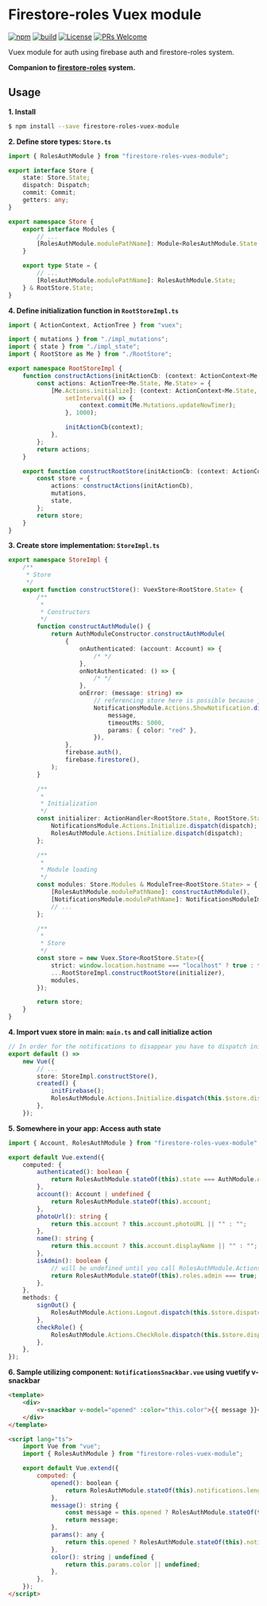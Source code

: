 # Firestore-roles Vuex module

[![npm](https://img.shields.io/npm/v/firestore-roles-vuex-module.svg?style=flat-square)](https://www.npmjs.com/package/firestore-roles-vuex-module) [![build](https://travis-ci.com/Jblew/firestore-roles-vuex-module.svg?branch=master)](https://travis-ci.com/Jblew/firestore-roles-vuex-module) [![License](https://img.shields.io/github/license/Jblew/firestore-roles-vuex-module.svg?style=flat-square)](https://github.com/Jblew/firestore-roles-vuex-module/blob/master/LICENSE) [![PRs Welcome](https://img.shields.io/badge/PRs-welcome-brightgreen.svg?style=flat-square)](http://makeapullrequest.com)

Vuex module for auth using firebase auth and firestore-roles system.

**Companion to [firestore-roles](https://github.com/jblew/firestore-roles) system.**

## Usage

**1. Install**

```bash
$ npm install --save firestore-roles-vuex-module
```

**2. Define store types: `Store.ts`**

```typescript
import { RolesAuthModule } from "firestore-roles-vuex-module";

export interface Store {
    state: Store.State;
    dispatch: Dispatch;
    commit: Commit;
    getters: any;
}

export namespace Store {
    export interface Modules {
        // ...
        [RolesAuthModule.modulePathName]: Module<RolesAuthModule.State, RootStore.State>;
    }

    export type State = {
        // ...
        [RolesAuthModule.modulePathName]: RolesAuthModule.State;
    } & RootStore.State;
}
```

**4. Define initialization function in `RootStoreImpl.ts`**

```typescript
import { ActionContext, ActionTree } from "vuex";

import { mutations } from "./impl_mutations";
import { state } from "./impl_state";
import { RootStore as Me } from "./RootStore";

export namespace RootStoreImpl {
    function constructActions(initActionCb: (context: ActionContext<Me.State, Me.State>) => void) {
        const actions: ActionTree<Me.State, Me.State> = {
            [Me.Actions.initialize]: (context: ActionContext<Me.State, Me.State>): void => {
                setInterval(() => {
                    context.commit(Me.Mutations.updateNowTimer);
                }, 1000);

                initActionCb(context);
            },
        };
        return actions;
    }

    export function constructRootStore(initActionCb: (context: ActionContext<Me.State, Me.State>) => void) {
        const store = {
            actions: constructActions(initActionCb),
            mutations,
            state,
        };
        return store;
    }
}
```

**3. Create store implementation: `StoreImpl.ts`**

```typescript
export namespace StoreImpl {
    /**
     * Store
     */
    export function constructStore(): VuexStore<RootStore.State> {
        /**
         *
         * Constructors
         */
        function constructAuthModule() {
            return AuthModuleConstructor.constructAuthModule(
                {
                    onAuthenticated: (account: Account) => {
                        /* */
                    },
                    onNotAuthenticated: () => {
                        /* */
                    },
                    onError: (message: string) =>
                        // referencing store here is possible because js has lexical scope
                        NotificationsModule.Actions.ShowNotification.dispatch(store.dispatch, {
                            message,
                            timeoutMs: 5000,
                            params: { color: "red" },
                        }),
                },
                firebase.auth(),
                firebase.firestore(),
            );
        }

        /**
         *
         * Initialization
         */
        const initializer: ActionHandler<RootStore.State, RootStore.State> = ({ dispatch }) => {
            NotificationsModule.Actions.Initialize.dispatch(dispatch);
            RolesAuthModule.Actions.Initialize.dispatch(dispatch);
        };

        /**
         *
         * Module loading
         */
        const modules: Store.Modules & ModuleTree<RootStore.State> = {
            [RolesAuthModule.modulePathName]: constructAuthModule(),
            [NotificationsModule.modulePathName]: NotificationsModuleImpl.module,
            // ...
        };

        /**
         *
         * Store
         */
        const store = new Vuex.Store<RootStore.State>({
            strict: window.location.hostname === "localhost" ? true : false,
            ...RootStoreImpl.constructRootStore(initializer),
            modules,
        });

        return store;
    }
}
```

**4. Import vuex store in main: `main.ts` and call initialize action**

```typescript
// In order for the notifications to disappear you have to dispatch initialize action
export default () =>
    new Vue({
        // ...
        store: StoreImpl.constructStore(),
        created() {
            initFirebase();
            RolesAuthModule.Actions.Initialize.dispatch(this.$store.dispatch);
        },
    });
```

**5. Somewhere in your app: Access auth state**

```typescript
import { Account, RolesAuthModule } from "firestore-roles-vuex-module";

export default Vue.extend({
    computed: {
        authenticated(): boolean {
            return RolesAuthModule.stateOf(this).state === AuthModule.AuthState.AUTHENTICATED;
        },
        account(): Account | undefined {
            return RolesAuthModule.stateOf(this).account;
        },
        photoUrl(): string {
            return this.account ? this.account.photoURL || "" : "";
        },
        name(): string {
            return this.account ? this.account.displayName || "" : "";
        },
        isAdmin(): boolean {
            // will be undefined until you call RolesAuthModule.Actions.CheckRole.dispatch(this.$store.dispatch, "admin");
            return RolesAuthModule.stateOf(this).roles.admin === true;
        },
    },
    methods: {
        signOut() {
            RolesAuthModule.Actions.Logout.dispatch(this.$store.dispatch);
        },
        checkRole() {
            RolesAuthModule.Actions.CheckRole.dispatch(this.$store.dispatch, "admin");
        },
    },
});
```

**6. Sample utilizing component: `NotificationsSnackbar.vue` using vuetify v-snackbar**

```html
<template>
    <div>
        <v-snackbar v-model="opened" :color="this.color">{{ message }}</v-snackbar>
    </div>
</template>

<script lang="ts">
    import Vue from "vue";
    import { RolesAuthModule } from "firestore-roles-vuex-module";

    export default Vue.extend({
        computed: {
            opened(): boolean {
                return RolesAuthModule.stateOf(this).notifications.length > 0;
            },
            message(): string {
                const message = this.opened ? RolesAuthModule.stateOf(this).notifications[0].message : "";
                return message;
            },
            params(): any {
                return this.opened ? RolesAuthModule.stateOf(this).notifications[0].params : {};
            },
            color(): string | undefined {
                return this.params.color || undefined;
            },
        },
    });
</script>
```
